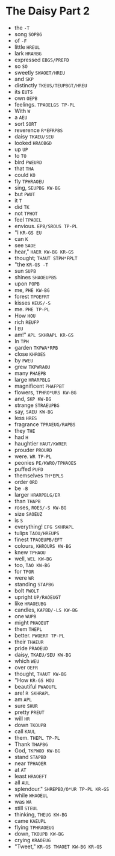 # The Daisy Part 2

* the `-T`
* song `SOPBG`
* of `-F`
* little `HREUL`
* lark `HRARBG`
* expressed `EBGS/PREFD`
* so `SO`
* sweetly `SWAOET/HREU`
* and `SKP`
* distinctly `TKEUS/TEUPBGT/HREU`
* its `EUTS`
* own `OEPB`
* feelings. `TPAOELGS TP-PL`
* With `W`
* a `AEU`
* sort `SORT`
* reverence `R*EFRPBS`
* daisy `TKAEU/SEU`
* looked `HRAOBGD`
* up `UP`
* to `TO`
* bird `PWEURD`
* that `THA`
* could `KO`
* fly `TPHRAOEU`
* sing, `SEUPBG KW-BG`
* but `PWUT`
* it `T`
* did `TK`
* not `TPHOT`
* feel `TPAOEL`
* envious. `EPB/SROUS TP-PL`
* "I `KR-GS EU`
* can `K`
* see `SAOE`
* hear," `HAER KW-BG KR-GS`
* thought; `THAUT STPH*FPLT`
* "the `KR-GS -T`
* sun `SUPB`
* shines `SHAOEUPBS`
* upon `POPB`
* me, `PHE KW-BG`
* forest `TPOEFRT`
* kisses `KEUS/-S`
* me. `PHE TP-PL`
* How `HOU`
* rich `REUFP`
* I `EU`
* am!" `APL SKHRAPL KR-GS`
* In `TPH`
* garden `TKPWA*RPB`
* close `KHROES`
* by `PWEU`
* grew `TKPWRAOU`
* many `PHAEPB`
* large `HRARPBLG`
* magnificent `PHAFPBT`
* flowers, `TPHRO*URS KW-BG`
* and, `SKP KW-BG`
* strange `STRAEUPBG`
* say, `SAEU KW-BG`
* less `HRES`
* fragrance `TPRAEUG/RAPBS`
* they `THE`
* had `H`
* haughtier `HAUT/KWRER`
* prouder `PROURD`
* were. `WR TP-PL`
* peonies `PE/KWRO/TPHAOES`
* puffed `PUFD`
* themselves `TH*EPLS`
* order `ORD`
* be `-B`
* larger `HRARPBLG/ER`
* than `THAPB`
* roses, `ROES/-S KW-BG`
* size `SAOEUZ`
* is `S`
* everything! `EFG SKHRAPL`
* tulips `TAOU/HREUPS`
* finest `TPAOEUPB/EFT`
* colours, `KHROURS KW-BG`
* knew `TPHAOU`
* well, `WEL KW-BG`
* too, `TAO KW-BG`
* for `TPOR`
* were `WR`
* standing `STAPBG`
* bolt `PWOLT`
* upright `UP/RAOEUGT`
* like `HRAOEUBG`
* candles, `KAPBD/-LS KW-BG`
* one `WUPB`
* might `PHAOEUT`
* them `THEPL`
* better. `PWOERT TP-PL`
* their `THAEUR`
* pride `PRAOEUD`
* daisy, `TKAEU/SEU KW-BG`
* which `WEU`
* over `OEFR`
* thought, `THAUT KW-BG`
* "How `KR-GS HOU`
* beautiful `PWAOUFL`
* are! `R SKHRAPL`
* am `APL`
* sure `SHUR`
* pretty `PREUT`
* will `HR`
* down `TKOUPB`
* call `KAUL`
* them. `THEPL TP-PL`
* Thank `THAPBG`
* God, `TKPWOD KW-BG`
* stand `STAPBD`
* near `TPHAOER`
* at `AT`
* least `HRAOEFT`
* all `AUL`
* splendour." `SHREPBD/O*UR TP-PL KR-GS`
* while `WHAOEUL`
* was `WA`
* still `STEUL`
* thinking, `THEUG KW-BG`
* came `KAEUPL`
* flying `TPHRAOEUG`
* down, `TKOUPB KW-BG`
* crying `KRAOEUG`
* "Tweet," `KR-GS TWAOET KW-BG KR-GS`
